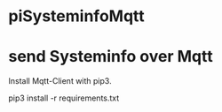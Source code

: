 # piSysteminfoMqtt
# send Systeminfo over Mqtt
Install Mqtt-Client with pip3.

pip3 install -r requirements.txt

